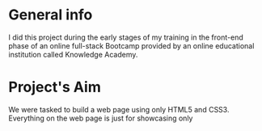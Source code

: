 # General info
I did this project during the early stages of my training in the front-end phase of an online full-stack Bootcamp provided by an online educational institution called Knowledge Academy.
# Project's Aim
We were tasked to build a web page using only HTML5 and CSS3. Everything on the web page is just for showcasing only
